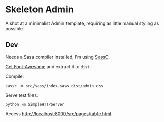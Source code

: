# Skeleton Admin

A shot at a minimalist Admin template, requiring as little manual styling as possible.


## Dev

Needs a Sass compiler installed, I'm using [SassC](https://github.com/sass/libsass/blob/master/docs/build.md).

[Get Font-Awesome](https://fortawesome.github.io/Font-Awesome/assets/font-awesome-4.5.0.zip) and
extract it to `dist`.

Compile:

    sassc -m src/sass/index.sass dist/admin.css

Serve test files:

    python -m SimpleHTTPServer

Access <http://localhost:8000/src/pages/table.html>.